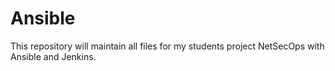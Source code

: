 # Ansible
This repository will maintain all files for my students project NetSecOps with Ansible and Jenkins.
